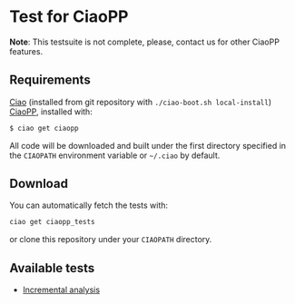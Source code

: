 # Test for CiaoPP

**Note**: This testsuite is not complete, please, contact us for other CiaoPP
features.

## Requirements

[Ciao](https://github.com/ciao-lang/ciao) (installed from git repository with `./ciao-boot.sh local-install`)
[CiaoPP](https://github.com/ciao-lang/ciaopp), installed with:
```sh
$ ciao get ciaopp
```

All code will be downloaded and built under the first directory
specified in the `CIAOPATH` environment variable or `~/.ciao` by
default.

## Download
You can automatically fetch the tests with:
```sh
ciao get ciaopp_tests
```
or clone this repository under your `CIAOPATH` directory.

## Available tests
- [Incremental analysis](tests/incanal/README.md)
